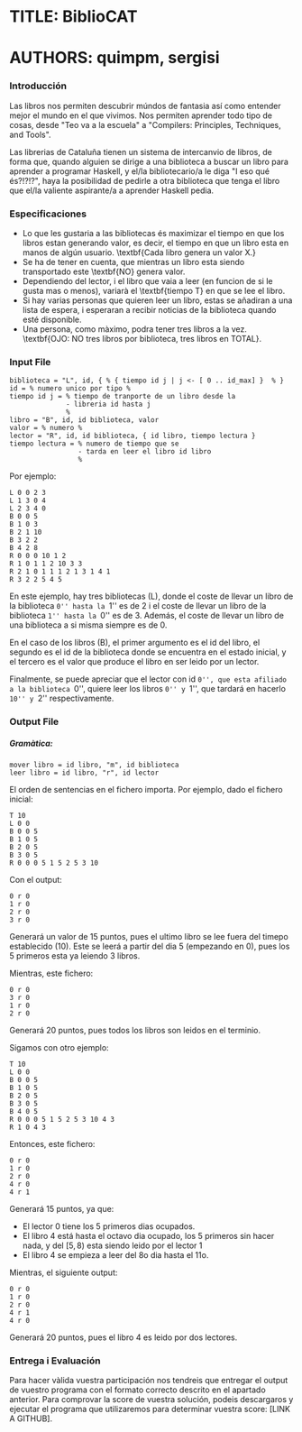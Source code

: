 # TITLE: BiblioCAT
# AUTHORS: quimpm, sergisi

### Introducción
Las libros nos permiten descubrir múndos de fantasia así como entender mejor el mundo en el que vivimos. Nos permiten aprender todo tipo de cosas, desde "Teo va a la escuela" a "Compilers: Principles, Techniques, and Tools".


Las librerias de Cataluña tienen un sistema de intercanvio de libros, de forma que, quando alguien se dirige a una biblioteca a buscar un libro para aprender a programar Haskell, y el/la bibliotecario/a le diga "I eso qué és?!?!?", haya la posibilidad de pedirle a otra biblioteca que tenga el libro que el/la valiente aspirante/a a aprender Haskell pedia.


### Especificaciones
* Lo que les gustaria a las bibliotecas és maximizar el tiempo en que los libros estan generando valor, es decir, el tiempo en que un libro esta en manos de algún usuario. \textbf{Cada libro genera un valor X.} 
* Se ha de tener en cuenta, que mientras un libro esta siendo transportado este \textbf{NO} genera valor. 
* Dependiendo del lector, i el libro que vaia a leer (en funcion de si le gusta mas o menos), variarà el \textbf{tiempo T} en que se lee el libro.
* Si hay varias personas que quieren leer un libro, estas se añadiran a una lista de espera, i esperaran a recibir noticias de la biblioteca quando esté disponible.
* Una persona, como màximo, podra tener tres libros a la vez. \textbf{OJO: NO tres libros por biblioteca, tres libros en TOTAL}. 


### Input File
``` 
biblioteca = "L", id, { % { tiempo id j | j <- [ 0 .. id_max] }  % }
id = % numero unico por tipo %
tiempo id j = % tiempo de tranporte de un libro desde la
              - libreria id hasta j
              %
libro = "B", id, id biblioteca, valor
valor = % numero %
lector = "R", id, id biblioteca, { id libro, tiempo lectura }
tiempo lectura = % numero de tiempo que se
                 - tarda en leer el libro id libro
                 %
```

Por ejemplo:
```
L 0 0 2 3
L 1 3 0 4
L 2 3 4 0
B 0 0 5
B 1 0 3
B 2 1 10
B 3 2 2
B 4 2 8
R 0 0 0 10 1 2
R 1 0 1 1 2 10 3 3
R 2 1 0 1 1 1 2 1 3 1 4 1
R 3 2 2 5 4 5
```


En este ejemplo, hay tres bibliotecas (L), donde el coste de llevar un libro
de la biblioteca ``0'' hasta la ``1'' es de 2 i el coste de llevar
un libro de la biblioteca ``1'' hasta la ``0'' es de 3. Además, el coste de
llevar un libro de una biblioteca a si misma siempre es de 0.


En el caso de los libros (B),  el primer argumento es el id del libro, 
el segundo es el id de la biblioteca donde se encuentra
en el estado inicial, y el tercero es el valor que produce el libro en
ser leido por un lector.


Finalmente, se puede apreciar que el lector con id ``0'', que esta afiliado
a la biblioteca ``0'', quiere leer los libros ``0'' y ``1'', que tardará en
hacerlo ``10'' y ``2'' respectivamente.

### Output File
##### Gramàtica:
```
mover libro = id libro, "m", id biblioteca
leer libro = id libro, "r", id lector
```


El orden de sentencias en el fichero importa.
Por ejemplo, dado el fichero inicial:
```
T 10
L 0 0
B 0 0 5
B 1 0 5
B 2 0 5
B 3 0 5
R 0 0 0 5 1 5 2 5 3 10
```

Con el output:
```
0 r 0
1 r 0
2 r 0
3 r 0
```

Generará un valor de 15 puntos, pues el ultimo
libro se lee fuera del timepo establecido (10).
Este se leerá a partir del dia 5 (empezando en 0),
pues los 5 primeros esta ya leiendo 3 libros.


Mientras, este fichero:

```
0 r 0
3 r 0
1 r 0
2 r 0
```

Generará 20 puntos, pues todos los libros son leidos
en el terminio.


Sigamos con otro ejemplo:
```
T 10
L 0 0
B 0 0 5
B 1 0 5
B 2 0 5
B 3 0 5
B 4 0 5
R 0 0 0 5 1 5 2 5 3 10 4 3
R 1 0 4 3
```

Entonces, este fichero:
```
0 r 0
1 r 0
2 r 0
4 r 0
4 r 1
```
Generará 15 puntos, ya que:
* El lector 0 tiene los 5 primeros dias ocupados.
* El libro 4 está hasta el octavo dia ocupado, los
   5 primeros sin hacer nada, y del $[5, 8)$ esta
   siendo leido por el lector 1
* El libro 4 se empieza a leer del 8o dia hasta el 11o.

Mientras, el siguiente output:
```
0 r 0
1 r 0
2 r 0
4 r 1
4 r 0
```
Generará 20 puntos, pues el libro 4 es leido por dos
lectores.

### Entrega i Evaluación
Para hacer vàlida vuestra participación nos tendreis que entregar el output de vuestro programa con el formato correcto descrito en el apartado anterior. Para comprovar la score de vuestra solución, podeis descargaros y ejecutar el programa que utilizaremos para determinar vuestra score: [LINK A GITHUB]. 
